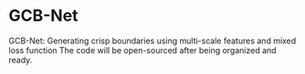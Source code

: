 # GCB-Net
GCB-Net: Generating crisp boundaries using multi-scale features and mixed loss function
The code will be open-sourced after being organized and ready.
